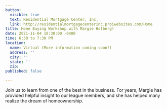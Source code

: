 ```yaml
---
button:
  visible: true
  text: Residential Mortgage Center, Inc.
  link: http://residentialmortgagecenterinc.proiwebsites.com/Home
title: Home Buying Workshop with Margie Hofberg!
date: 2021-11-04 18:30:00 -0400
time: 6:30 to 7:30 PM
location:
  name: Virtual (More information coming soon!)
  address: ''
  city: ''
  state: ''
  zip: 
published: false

---
```

Join us to learn from one of the best in the business. For years, Margie has provided helpful insight to our league members, and she has helped many realize the dream of homeownership. 